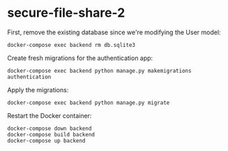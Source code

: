 # secure-file-share-2

First, remove the existing database since we're modifying the User model:
```
docker-compose exec backend rm db.sqlite3
```
Create fresh migrations for the authentication app:
```
docker-compose exec backend python manage.py makemigrations authentication
```
Apply the migrations:
```
docker-compose exec backend python manage.py migrate
```
Restart the Docker container:
```
docker-compose down backend
docker-compose build backend
docker-compose up backend
```
